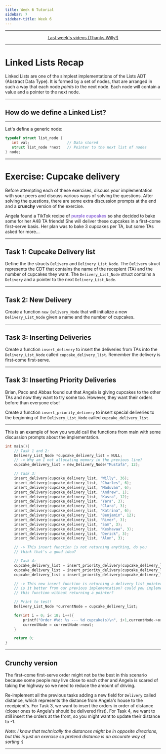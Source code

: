 ```yaml
---
title: Week 6 Tutorial
sidebar: 7
sidebar-title: Week 6
---
```


---


<p align="center"> <a href="https://youtu.be/94Y_a6DcrL8"> Last week's videos (Thanks Willy!) </a> </p>

---

# Linked Lists Recap

Linked Lists are one of the simplest implementations of the Lists ADT (Abstract Data Type). It is formed by a set of nodes, that are arranged in such a way that each node *points to* the next node. Each node will contain a value and a pointer to the next node.

---

## How do we define a Linked List?

---

Let's define a generic node:

```c
typedef struct list_node {
   int val;                 // Data stored
   struct list_node *next   // Pointer to the next list of nodes
} node;
```

---

# Exercise: Cupcake delivery

Before attempting each of these exercises, discuss your implementation with your peers and discuss various ways of solving the questions. After solving the questions, there are some extra discussion prompts at the end and a **crunchy** version of the exercise.

Angela found a TikTok recipe of <span style="color:mediumpurple">**purple cupcakes**</span> so she decided to bake some for her A48 TA friends! She will deliver these cupcakes in a first-come first-serve basis. Her plan was to bake 3 cupcakes per TA, but some TAs asked for more...

---

## Task 1: Cupcake Delivery list

Define the the structs ```Delivery``` and ```Delivery_List_Node```. The ```Delivery``` struct represents the CDT that contains the name of the recepient (TA) and the number of cupcakes they want. The ```Delivery_List_Node``` struct contains a ```Delivery``` and a pointer to the next ```Delivery_List_Node```.

---

## Task 2: New Delivery

Create a function ```new_Delivery_Node``` that will initialize a new ```Delivery_List_Node``` given a name and the number of cupcakes. 

---

## Task 3: Inserting Deliveries

Create a function ```insert_delivery``` to insert the deliveries from TAs into the ```Delivery_List_Node``` called ```cupcake_delivery_list```. Remember the delivery is first-come first-serve.

---

## Task 3: Inserting Priority Deliveries

Brian, Paco and Abbas found out that Angela is giving cupcakes to the other TAs and now they want to try some too. However, they want their orders before than everyone else!

Create a function ```insert_priority_delivery``` to insert special deliveries to the beginning of the ```Delivery_List_Node``` called ```cupcake_delivery_list```.

---

This is an example of how you would call the functions from main with some discussion prompts about the implementation.

```c
int main(){
    // Task 1 and 2:
    Delivery_List_Node *cupcake_delivery_list = NULL;
    // -> Why am I not allocating memory in the previous line?
    cupcake_delivery_list = new_Delivery_Node("Mustafa", 12);

    // Task 3:
    insert_delivery(cupcake_delivery_list, "Willy", 36);
    insert_delivery(cupcake_delivery_list, "Charles", 6);
    insert_delivery(cupcake_delivery_list, "Maduvan", 6);
    insert_delivery(cupcake_delivery_list, "Andrew", 1);
    insert_delivery(cupcake_delivery_list, "Kasra", 12);
    insert_delivery(cupcake_delivery_list, "Yara", 3);
    insert_delivery(cupcake_delivery_list, "Clara", 3);
    insert_delivery(cupcake_delivery_list, "Katrina", 6);
    insert_delivery(cupcake_delivery_list, "Benjamin", 12);
    insert_delivery(cupcake_delivery_list, "River", 3);
    insert_delivery(cupcake_delivery_list, "Sam", 3);
    insert_delivery(cupcake_delivery_list, "Keshavaa", 3);
    insert_delivery(cupcake_delivery_list, "Derick", 3);
    insert_delivery(cupcake_delivery_list, "Alon", 3);

    // -> This insert function is not returning anything, do you
    // think that's a good idea?

    // Task 4:
    cupcake_delivery_list = insert_priority_delivery(cupcake_delivery_list, "Paco", 12);
    cupcake_delivery_list = insert_priority_delivery(cupcake_delivery_list, "Abbas", 12);
    cupcake_delivery_list = insert_priority_delivery(cupcake_delivery_list, "Brian", 36);

    // -> This new insert function is returning a delivery list pointer,
    // is it better from our previous implementation? could you implement
    // this function without returning a pointer?

    // Print to test!
    Delivery_List_Node *currentNode = cupcake_delivery_list;

    for(int i = 0; i< 18; i++){
        printf("Order #%d: %s --- %d cupcake(s)\n", i+1,currentNode->order.name, currentNode->order.numOfCupcakes);
        currentNode = currentNode->next;
    }

    return 0;
}
```
---

## Crunchy version

The first-come first-serve order might not be the best in this scenario because some people may live close to each other and Angela is scared of taking the highway so we need to reduce the amount of driving.

Re-implement all the previous tasks adding a new field for ```Delivery``` called distance, which represents the distance from Angela's house to the receipient's. For Task 3, we want to insert the orders in order of distance (closer ones to Angela's should be delivered first). For Task 4, we want to still insert the orders at the front, so you might want to update their distance to -1.

*Note: I know that technically the distances might be in opposite directions, but this is just an exercise so pretend distance is an accurate way of sorting :)*

---